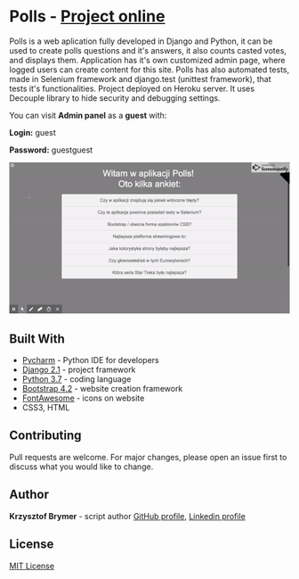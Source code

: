# Polls - [Project online](https://polls-application.herokuapp.com/polls/)

Polls is a web aplication fully developed in Django and Python, it can be used to create polls questions and it's answers, it also counts casted votes, and displays them. Application has it's own customized admin page, where logged users can create content for this site.
Polls has also automated tests, made in Selenium framework and django.test (unittest framework), that tests it's functionalities.
Project deployed on Heroku server. It uses Decouple library to hide security and debugging settings.

You can visit **Admin panel** as a **guest** with:

**Login:** guest

 **Password:**  guestguest
 
 ![](https://github.com/Sonny-skyez/Polls_Django_2.1/blob/master/static/gif/polls.gif?raw=true)

## Built With

- [Pycharm](https://www.jetbrains.com/pycharm/) - Python IDE for developers
- [Django 2.1](https://docs.djangoproject.com/pl/2.1/releases/2.0/) - project framework
- [Python 3.7](https://www.python.org/downloads/release/python-370/) - coding language
- [Bootstrap 4.2](https://getbootstrap.com/docs/4.2/getting-started/introduction/) - website creation framework
- [FontAwesome](https://fontawesome.com/start) - icons on website
- CSS3, HTML

## Contributing

Pull requests are welcome. For major changes, please open an issue first to discuss what you would like to change.

## Author

**Krzysztof Brymer** - script author [GitHub profile](https://github.com/Sonny-skyez), [Linkedin profile](https://www.linkedin.com/in/krzysztof-brymer/)

## License

[MIT License](https://choosealicense.com/licenses/mit/)
